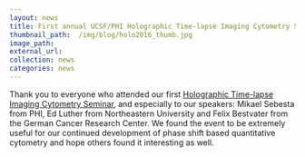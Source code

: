 ```yaml
---
layout: news
title: First annual UCSF/PHI Holographic Time-lapse Imaging Cytometry Seminar
thumbnail_path:  /img/blog/holo2016_thumb.jpg
image_path: 
external_url:
collection: news
categories: news
---
```



Thank you to everyone who attended our first [Holographic Time-lapse Imaging Cytometry Seminar](http://www.phiab.se/centers/ucsf), and especially to our speakers: Mikael Sebesta from PHI, Ed Luther from Northeastern University and Felix Bestvater from the German Cancer Research Center. We found the event to be extremely useful for our continued development of phase shift based quantitative cytometry and hope others found it interesting as well. 
